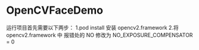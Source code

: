 # OpenCVFaceDemo

运行项目首先需要以下两步：
1.pod install 安装 opencv2.framework
2.将 opencv2.framework 中 报错处的 NO 修改为 NO_EXPOSURE_COMPENSATOR = 0
